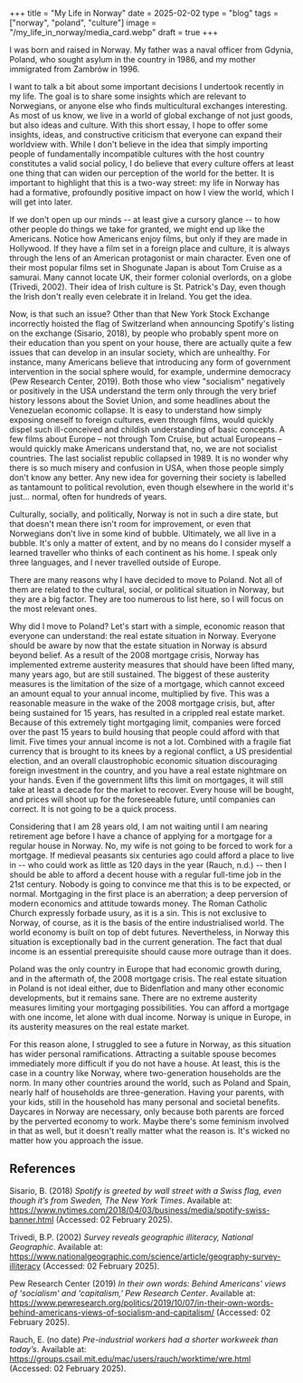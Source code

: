 +++
title = "My Life in Norway"
date = 2025-02-02
type = "blog"
tags = ["norway", "poland", "culture"]
image = "/my_life_in_norway/media_card.webp"
draft = true
+++

I was born and raised in Norway. My father was a naval officer from Gdynia,
Poland, who sought asylum in the country in 1986, and my mother immigrated from
Zambrów in 1996.

I want to talk a bit about some important decisions I undertook recently in my
life. The goal is to share some insights which are relevant to Norwegians, or
anyone else who finds multicultural exchanges interesting. As most of us know,
we live in a world of global exchange of not just goods, but also ideas and
culture. With this short essay, I hope to offer some insights, ideas, and
constructive criticism that everyone can expand their worldview with. While I
don't believe in the idea that simply importing people of fundamentally
incompatible cultures with the host country constitutes a valid social policy,
I do believe that every culture offers at least one thing that can widen our
perception of the world for the better. It is important to highlight that this
is a two-way street: my life in Norway has had a formative, profoundly positive
impact on how I view the world, which I will get into later.

If we don't open up our minds -- at least give a cursory glance -- to how other
people do things we take for granted, we might end up like the Americans.
Notice how Americans enjoy films, but only if they are made in Hollywood. If
they have a film set in a foreign place and culture, it is always through the
lens of an American protagonist or main character. Even one of their most
popular films set in Shogunate Japan is about Tom Cruise as a samurai. Many
cannot locate UK, their former colonial overlords, on a globe (Trivedi, 2002).
Their idea of Irish culture is St. Patrick's Day, even though the Irish don't
really even celebrate it in Ireland. You get the idea.

Now, is that such an issue? Other than that New York Stock Exchange incorrectly
hoisted the flag of Switzerland when announcing Spotify's listing on the
exchange (Sisario, 2018), by people who probably spent more on their education
than you spent on your house, there are actually quite a few issues that can
develop in an insular society, which are unhealthy. For instance, many
Americans believe that introducing any form of government intervention in the
social sphere would, for example, undermine democracy (Pew Research Center,
2019). Both those who view "socialism" negatively or positively in the USA
understand the term only through the very brief history lessons about the
Soviet Union, and some headlines about the Venezuelan economic collapse. It is
easy to understand how simply exposing oneself to foreign cultures, even
through films, would quickly dispel such ill-conceived and childish
understanding of basic concepts. A few films about Europe – not through Tom
Cruise, but actual Europeans – would quickly make Americans understand that,
no, we are not socialist countries. The last socialist republic collapsed in
1989. It is no wonder why there is so much misery and confusion in USA, when
those people simply don't know any better. Any new idea for governing their
society is labelled as tantamount to political revolution, even though
elsewhere in the world it's just... normal, often for hundreds of years.

Culturally, socially, and politically, Norway is not in such a dire state, but
that doesn't mean there isn't room for improvement, or even that Norwegians
don't live in some kind of bubble. Ultimately, we all live in a bubble. It's
only a matter of extent, and by no means do I consider myself a learned
traveller who thinks of each continent as his home. I speak only three
languages, and I never travelled outside of Europe.

There are many reasons why I have decided to move to Poland. Not all of them
are related to the cultural, social, or political situation in Norway, but they
are a big factor. They are too numerous to list here, so I will focus on the
most relevant ones.

Why did I move to Poland? Let's start with a simple, economic reason that
everyone can understand: the real estate situation in Norway. Everyone should
be aware by now that the estate situation in Norway is absurd beyond belief. As
a result of the 2008 mortgage crisis, Norway has implemented extreme austerity
measures that should have been lifted many, many years ago, but are still
sustained. The biggest of these austerity measures is the limitation of the
size of a mortgage, which cannot exceed an amount equal to your annual income,
multiplied by five. This was a reasonable measure in the wake of the 2008
mortgage crisis, but, after being sustained for 15 years, has resulted in
a crippled real estate market. Because of this extremely tight mortgaging
limit, companies were forced over the past 15 years to build housing that
people could afford with that limit. Five times your annual income is not a
lot. Combined with a fragile fiat currency that is brought to its knees by a
regional conflict, a US presidential election, and an overall claustrophobic
economic situation discouraging foreign investment in the country, and you
have a real estate nightmare on your hands. Even if the government lifts this
limit on mortgages, it will still take at least a decade for the market to
recover. Every house will be bought, and prices will shoot up for the
foreseeable future, until companies can correct. It is not going to be a quick
process.

Considering that I am 28 years old, I am not waiting until I am nearing
retirement age before I have a chance of applying for a mortgage for a regular
house in Norway. No, my wife is not going to be forced to work for a mortgage.
If medieval peasants six centuries ago could afford a place to live in -- who
could work as little as 120 days in the year (Rauch, n.d.) -- then I should be
able to afford a decent house with a regular full-time job in the 21st century.
Nobody is going to convince me that this is to be expected, or normal.
Mortgaging in the first place is an aberration; a deep perversion of modern
economics and attitude towards money. The Roman Catholic Church expressly
forbade usury, as it is a sin. This is not exclusive to Norway, of course, as
it is the basis of the entire industrialised world. The world economy is built
on top of debt futures. Nevertheless, in Norway this situation is exceptionally
bad in the current generation. The fact that dual income is an essential
prerequisite should cause more outrage than it does.

Poland was the only country in Europe that had economic growth during, and in
the aftermath of, the 2008 mortgage crisis. The real estate situation in Poland
is not ideal either, due to Bidenflation and many other economic developments,
but it remains sane. There are no extreme austerity measures limiting your
mortgaging possibilities. You can afford a mortgage with one income, let alone
with dual income. Norway is unique in Europe, in its austerity measures on the
real estate market.

For this reason alone, I struggled to see a future in Norway, as this situation
has wider personal ramifications. Attracting a suitable spouse becomes
immediately more difficult if you do not have a house. At least, this is the
case in a country like Norway, where two-generation households are the norm. In
many other countries around the world, such as Poland and Spain, nearly half of
households are three-generation. Having your parents, with your kids, still in
the household has many personal and societal benefits. Daycares in Norway are
necessary, only because both parents are forced by the perverted economy to
work. Maybe there's some feminism involved in that as well, but it doesn't
really matter what the reason is. It's wicked no matter how you approach the
issue.

## References

Sisario, B. (2018) *Spotify is greeted by wall street with a Swiss flag, even
though it’s from Sweden, The New York Times*. Available at:
https://www.nytimes.com/2018/04/03/business/media/spotify-swiss-banner.html
(Accessed: 02 February 2025). 

Trivedi, B.P. (2002) *Survey reveals geographic illiteracy, National Geographic*.
Available at:
https://www.nationalgeographic.com/science/article/geography-survey-illiteracy
(Accessed: 02 February 2025). 

Pew Research Center (2019) *In their own words: Behind Americans' views of
'socialism' and 'capitalism,' Pew Research Center*. Available at:
https://www.pewresearch.org/politics/2019/10/07/in-their-own-words-behind-americans-views-of-socialism-and-capitalism/
(Accessed: 02 February 2025). 

Rauch, E. (no date) *Pre-industrial workers had a shorter workweek than
today’s*. Available at:
https://groups.csail.mit.edu/mac/users/rauch/worktime/wre.html (Accessed: 02
February 2025). 
